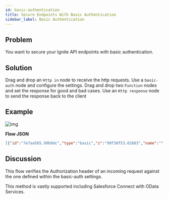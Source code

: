 ```yaml
---
id: basic-authentication
title: Secure Endpoints With Basic Authentication
sidebar_label: Basic Authentication
---
```


## Problem

You want to secure your Ignite API endpoints with basic authentication.

## Solution

Drag and drop an <code class="node">Http in</code> node to receive the http requests.
Use a <code class="node">basic-auth</code> node and configure the settings.
Drag and drop two <code class="node">Function</code> nodes and set the response for good and bad cases.
Use an <code class="node">Http response</code> node to send the response back to the client

## Example

![img](/assets/docs/security/basic-authentication.png)

<b>Flow JSON</b>

~~~json
[{"id":"7e7aa565.99b9dc","type":"basic","z":"99f38f53.62683","name":"","basicconfig":"","outputs":2,"x":310,"y":340,"wires":[["621d6bf8.a68bc4"],["dfa546fb.7bcc88"]]},{"id":"911dbe22.61ab7","type":"http in","z":"99f38f53.62683","name":"","url":"/api/users","method":"get","upload":false,"swaggerDoc":"","x":140,"y":340,"wires":[["7e7aa565.99b9dc"]]},{"id":"621d6bf8.a68bc4","type":"function","z":"99f38f53.62683","name":"goodcase response","func":"msg.statusCode = 200;\nmsg.payload = [\n    {\n    \"id\": 1,\n    \"name\": \"Ravi Kant Sharma\"\n    },\n    {\n      \"id\": 2,\n    \"name\": \"Bijay Shah\"\n    }\n    ]\nreturn msg;","outputs":1,"noerr":0,"x":490,"y":320,"wires":[["c015c4da.e88ce8"]]},{"id":"c015c4da.e88ce8","type":"http response","z":"99f38f53.62683","name":"","statusCode":"","headers":{},"x":710,"y":340,"wires":[]},{"id":"dfa546fb.7bcc88","type":"function","z":"99f38f53.62683","name":"badcase response","func":"msg.statusCode = 401;\nmsg.payload = {\n    \"message\" : \"username or password is wrong\"\n}\nreturn msg;","outputs":1,"noerr":0,"x":490,"y":360,"wires":[["c015c4da.e88ce8"]]}]
~~~

## Discussion

This flow verifies the Authorization header of an incoming request against the one defined within the basic-auth settings.

This method is vastly supported including Salesforce Connect with OData Services.